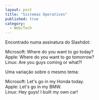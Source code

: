 ```yaml
---
layout: post
title: "Sistemas Operativos"
published: true
category:
  - Web/Tech
---
```

<p>Encontrado numa assinatura do Slashdot:</p>

<p>Microsoft: Where do you want to go today?<br />
Apple: Where do you want to go tomorrow?<br />
Linux: Are you guys coming or what?!</p>

<p>Uma variação sobre o mesmo tema:</p>

<p>Microsoft: Let's go in my Honda today.<br />
Apple: Let's go in my BMW.<br />
Linux: Hey guys! I built my own car!</p>

